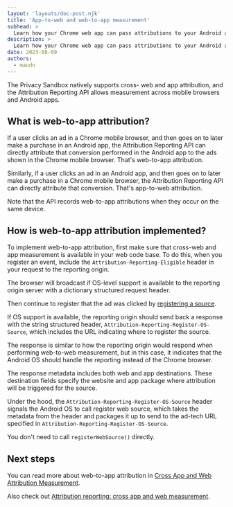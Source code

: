 ```yaml
---
layout: 'layouts/doc-post.njk'
title: 'App-to-web and web-to-app measurement'
subhead: >
  Learn how your Chrome web app can pass attributions to your Android app.  
description: >
  Learn how your Chrome web app can pass attributions to your Android app.    
date: 2023-08-09
authors:
  - maudn
---
```


The Privacy Sandbox natively supports cross- web and app attribution, and the Attribution Reporting API allows measurement across mobile browsers and Android apps.



## What is web-to-app attribution?

If a user clicks an ad in a Chrome mobile browser, and then goes on to later make a purchase in an Android app, the Attribution Reporting API can directly attribute that conversion performed in the Android app to the ads shown in the Chrome mobile browser. That's web-to-app attribution.

Similarly, if a user clicks an ad in an Android app, and then goes on to later make a purchase in a Chrome mobile browser, the Attribution Reporting API can directly attribute that conversion. That's app-to-web attribution.

Note that the API records web-to-app attributions when they occur on the same device.

## How is web-to-app attribution implemented?

To implement web-to-app attribution, first make sure that cross-web and app measurement is available in your web code base.
To do this, when you register an event, include the `Attribution-Reporting-Eligible` header
in your request to the reporting origin.

The browser will broadcast if OS-level support is available to the reporting origin server with a dictionary structured request header.

Then continue to register that the ad was clicked by [registering a source](/docs/privacy-sandbox-attribution-reporting/register-source/).

If OS support is available, the reporting origin should send back a response with the string structured header, `Attribution-Reporting-Register-OS-Source`, which includes the URL indicating where to register the source.

The response is similar to how the reporting origin would respond when performing web-to-web measurement, but in this case, it indicates that the Android OS should handle the reporting instead of the Chrome browser.

The response metadata includes both web and app destinations. These destination fields specify the website and app package where attribution will be triggered for the source.

Under the hood, the `Attribution-Reporting-Register-OS-Source` header signals the Android OS to call register web source, which takes the metadata from the header and packages it up to send to the ad-tech URL specified in `Attribution-Reporting-Register-OS-Source`.

You don't need to call `registerWebSource()` directly.

## Next steps

You can read more about web-to-app attribution in [Cross App and Web Attribution Measurement](https://github.com/WICG/attribution-reporting-api/blob/main/app_to_web.md).

Also check out [Attribution reporting: cross app and web measurement](https://developer.android.com/design-for-safety/privacy-sandbox/attribution-app-to-web).

     